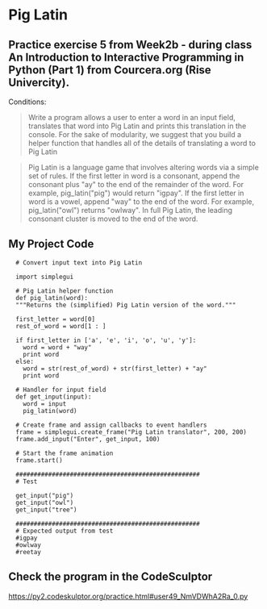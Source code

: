 # Pig Latin #
## Practice exercise 5 from Week2b - during class An Introduction to Interactive Programming in Python (Part 1) from Courcera.org (Rise Univercity). ##
Conditions:
>Write a program allows a user to enter a word in an input field, translates that word into Pig Latin and prints this translation in the console. 
For the sake of modularity, we suggest that you build a helper function that handles all of the details of translating a word to Pig Latin 

>Pig Latin is a language game that involves altering words via a simple set of rules. 
If the first letter in word is a consonant, append the consonant plus "ay" to the end of the remainder of the word. 
For example, pig_latin("pig") would return "igpay".
If the first letter in word is a vowel, append "way" to the end of the word.
For example, pig_latin("owl") returns "owlway".
In full Pig Latin, the leading consonant cluster is moved to the end of the word.

## My Project Code ##
      
      # Convert input text into Pig Latin
   
      import simplegui 
      
      # Pig Latin helper function
      def pig_latin(word):
      """Returns the (simplified) Pig Latin version of the word."""
      
      first_letter = word[0]
      rest_of_word = word[1 : ]
      
      if first_letter in ['a', 'e', 'i', 'o', 'u', 'y']:
        word = word + "way"
        print word
      else:
        word = str(rest_of_word) + str(first_letter) + "ay"
        print word
        
      # Handler for input field
      def get_input(input):
        word = input
        pig_latin(word)
      
      # Create frame and assign callbacks to event handlers
      frame = simplegui.create_frame("Pig Latin translator", 200, 200)
      frame.add_input("Enter", get_input, 100)
      
      # Start the frame animation
      frame.start()
      
      ###################################################
      # Test
      
      get_input("pig")
      get_input("owl")
      get_input("tree")
      
      ###################################################
      # Expected output from test
      #igpay
      #owlway
      #reetay
      
## Check the program in the CodeSculptor
https://py2.codeskulptor.org/practice.html#user49_NmVDWhA2Ra_0.py
